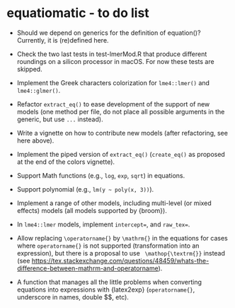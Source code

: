 # equatiomatic - to do list

- Should we depend on generics for the definition of equation()? Currently, it
    is (re)defined here.

- Check the two last tests in test-lmerMod.R that produce different roundings
    on a silicon processor in macOS. For now these tests are skipped.
    
- Implement the Greek characters colorization for `lme4::lmer()` and
    `lme4::glmer()`.
    
- Refactor `extract_eq()` to ease development of the support of new models (one
    method per file, do not place all possible arguments in the generic, but use
    `...` instead).

- Write a vignette on how to contribute new models (after refactoring, see here
    above).
    
- Implement the piped version of  `extract_eq()` (`create_eq()` as proposed at
    the end of the colors vignette).

- Support Math functions (e.g., `log`, `exp`, `sqrt`) in equations.

- Support polynomial (e.g., `lm(y ~ poly(x, 3))`).

- Implement a range of other models, including multi-level (or mixed effects)
    models (all models supported by {broom}).

- In `lme4::lmer` models, implement `intercept=`, and `raw_tex=`.

- Allow replacing `\operatorname{}` by `\mathrm{}` in the equations for cases
    where `operatorname{}` is not supported (transformation into an expression),
    but there is a proposal to use ` \mathop{\textrm{}}` instead (see https://tex.stackexchange.com/questions/48459/whats-the-difference-between-mathrm-and-operatorname).

- A function that manages all the little problems when converting equations into
    expressions with {latex2exp} (`operatorname{}`, underscore in names, double
    $$, etc).
    
